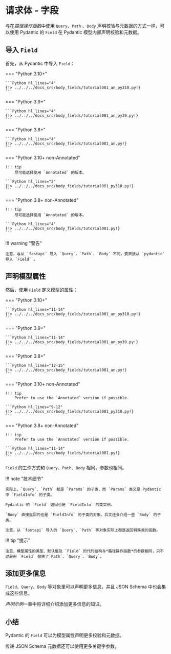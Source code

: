 # 请求体 - 字段

与在*路径操作函数*中使用 `Query`、`Path` 、`Body` 声明校验与元数据的方式一样，可以使用 Pydantic 的 `Field` 在 Pydantic 模型内部声明校验和元数据。

## 导入 `Field`

首先，从 Pydantic 中导入 `Field`：

=== "Python 3.10+"

    ```Python hl_lines="4"
    {!> ../../../docs_src/body_fields/tutorial001_an_py310.py!}
    ```

=== "Python 3.9+"

    ```Python hl_lines="4"
    {!> ../../../docs_src/body_fields/tutorial001_an_py39.py!}
    ```

=== "Python 3.8+"

    ```Python hl_lines="4"
    {!> ../../../docs_src/body_fields/tutorial001_an.py!}
    ```

=== "Python 3.10+ non-Annotated"

    !!! tip
        尽可能选择使用 `Annotated` 的版本。

    ```Python hl_lines="2"
    {!> ../../../docs_src/body_fields/tutorial001_py310.py!}
    ```

=== "Python 3.8+ non-Annotated"

    !!! tip
        尽可能选择使用 `Annotated` 的版本。

    ```Python hl_lines="4"
    {!> ../../../docs_src/body_fields/tutorial001.py!}
    ```

!!! warning "警告"

    注意，与从 `fastapi` 导入 `Query`，`Path`、`Body` 不同，要直接从 `pydantic` 导入 `Field` 。

## 声明模型属性

然后，使用 `Field` 定义模型的属性：

=== "Python 3.10+"

    ```Python hl_lines="11-14"
    {!> ../../../docs_src/body_fields/tutorial001_an_py310.py!}
    ```

=== "Python 3.9+"

    ```Python hl_lines="11-14"
    {!> ../../../docs_src/body_fields/tutorial001_an_py39.py!}
    ```

=== "Python 3.8+"

    ```Python hl_lines="12-15"
    {!> ../../../docs_src/body_fields/tutorial001_an.py!}
    ```

=== "Python 3.10+ non-Annotated"

    !!! tip
        Prefer to use the `Annotated` version if possible.

    ```Python hl_lines="9-12"
    {!> ../../../docs_src/body_fields/tutorial001_py310.py!}
    ```

=== "Python 3.8+ non-Annotated"

    !!! tip
        Prefer to use the `Annotated` version if possible.

    ```Python hl_lines="11-14"
    {!> ../../../docs_src/body_fields/tutorial001.py!}
    ```

`Field` 的工作方式和 `Query`、`Path`、`Body` 相同，参数也相同。

!!! note "技术细节"

    实际上，`Query`、`Path` 都是 `Params` 的子类，而 `Params` 类又是 Pydantic 中 `FieldInfo` 的子类。

    Pydantic 的 `Field` 返回也是 `FieldInfo` 的类实例。

    `Body` 直接返回的也是 `FieldInfo` 的子类的对象。后文还会介绍一些 `Body` 的子类。

    注意，从 `fastapi` 导入的 `Query`、`Path` 等对象实际上都是返回特殊类的函数。

!!! tip "提示"

    注意，模型属性的类型、默认值及 `Field` 的代码结构与*路径操作函数*的参数相同，只不过是用 `Field` 替换了`Path`、`Query`、`Body`。

## 添加更多信息

`Field`、`Query`、`Body` 等对象里可以声明更多信息，并且 JSON Schema 中也会集成这些信息。

*声明示例*一章中将详细介绍添加更多信息的知识。

## 小结

Pydantic 的 `Field` 可以为模型属性声明更多校验和元数据。

传递 JSON Schema 元数据还可以使用更多关键字参数。
